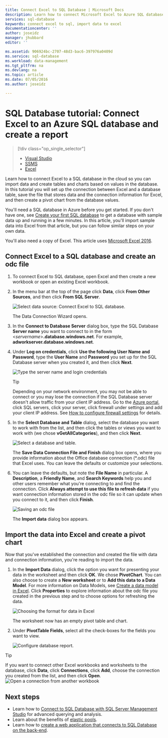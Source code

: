 ```yaml
---
title: Connect Excel to SQL Database | Microsoft Docs
description: Learn how to connect Microsoft Excel to Azure SQL database in the cloud. Import data into Excel for reporting and data exploration.
services: sql-database
keywords: connect excel to sql, import data to excel
documentationcenter: ''
author: joseidz
manager: jhubbard
editor: ''

ms.assetid: 906924bc-2707-48d3-bac6-397976a0409d
ms.service: sql-database
ms.workload: data-management
ms.tgt_pltfrm: na
ms.devlang: na
ms.topic: article
ms.date: 07/05/2016
ms.author: joseidz

---
```

# SQL Database tutorial: Connect Excel to an Azure SQL database and create a report
> [!div class="op_single_selector"]
> * [Visual Studio](sql-database-connect-query.md)
> * [SSMS](sql-database-connect-query-ssms.md)
> * [Excel](sql-database-connect-excel.md)
> 
> 

Learn how to connect Excel to a SQL database in the cloud so you can import data and create tables and charts based on values in the database. In this tutorial you will set up the connection between Excel and a database table, save the file that stores data and the connection information for Excel, and then create a pivot chart from the database values.

You'll need a SQL database in Azure before you get started. If you don't have one, see [Create your first SQL database](sql-database-get-started.md) to get a database with sample data up and running in a few minutes. In this article, you'll import sample data into Excel from that article, but you can follow similar steps on your own data.

You'll also need a copy of Excel. This article uses [Microsoft Excel 2016](https://products.office.com/en-US/).

## Connect Excel to a SQL database and create an odc file
1. To connect Excel to SQL database, open Excel and then create a new workbook or open an existing Excel workbook.
2. In the menu bar at the top of the page click **Data**, click **From Other Sources**, and then click **From SQL Server**.
   
   ![Select data source: Connect Excel to SQL database.](./media/sql-database-connect-excel/excel_data_source.png)
   
   The Data Connection Wizard opens.
3. In the **Connect to Database Server** dialog box, type the SQL Database **Server name** you want to connect to in the form <*servername*>**.database.windows.net**. For example, **adworkserver.database.windows.net**.
4. Under **Log on credentials**, click **Use the following User Name and Password**, type the **User Name** and **Password** you set up for the SQL Database server when you created it, and then click **Next**.
   
   ![Type the server name and login credentials](./media/sql-database-connect-excel/connect-to-server.png)
   
   > [!TIP]
   > Depending on your network environment, you may not be able to connect or you may lose the connection if the SQL Database server doesn't allow traffic from your client IP address. Go to the [Azure portal](https://portal.azure.com/), click SQL servers, click your server, click firewall under settings and add your client IP address. See [How to configure firewall settings](sql-database-configure-firewall-settings.md) for details.
   > 
   > 
5. In the **Select Database and Table** dialog, select the database you want to work with from the list, and then click the tables or views you want to work with (we chose **vGetAllCategories**), and then click **Next**.
   
    ![Select a database and table.](./media/sql-database-connect-excel/select-database-and-table.png)
   
    The **Save Data Connection File and Finish** dialog box opens, where you provide information about the Office database connection (*.odc) file that Excel uses. You can leave the defaults or customize your selections.
6. You can leave the defaults, but note the **File Name** in particular. A **Description**, a **Friendly Name**, and **Search Keywords** help you and other users remember what you're connecting to and find the connection. Click **Always attempt to use this file to refresh data** if you want connection information stored in the odc file so it can update when you connect to it, and then click **Finish**.
   
    ![Saving an odc file](./media/sql-database-connect-excel/save-odc-file.png)
   
    The **Import data** dialog box appears.

## Import the data into Excel and create a pivot chart
Now that you've established the connection and created the file with data and connection information, you're reading to import the data.

1. In the **Import Data** dialog, click the option you want for presenting your data in the worksheet and then click **OK**. We chose **PivotChart**. You can also choose to create a **New worksheet** or to **Add this data to a Data Model**. For more information on Data Models, see [Create a data model in Excel](https://support.office.com/article/Create-a-Data-Model-in-Excel-87E7A54C-87DC-488E-9410-5C75DBCB0F7B). Click **Properties** to explore information about the odc file you created in the previous step and to choose options for refreshing the data.
   
    ![Choosing the format for data in Excel](./media/sql-database-connect-excel/import-data.png)
   
    The worksheet now has an empty pivot table and chart.
2. Under **PivotTable Fields**, select all the check-boxes for the fields you want to view.
   
    ![Configure database report.](./media/sql-database-connect-excel/power-pivot-results.png)

> [!TIP]
> If you want to connect other Excel workbooks and worksheets to the database, click **Data**, click **Connections**, click **Add**, choose the connection you created from the list, and then click **Open**.
> ![Open a connection from another workbook](./media/sql-database-connect-excel/open-from-another-workbook.png)
> 
> 

## Next steps
* Learn how to [Connect to SQL Database with SQL Server Management Studio](sql-database-connect-query-ssms.md) for advanced querying and analysis.
* Learn about the benefits of [elastic pools](sql-database-elastic-pool.md).
* Learn how to [create a web application that connects to SQL Database on the back-end](../app-service-web/web-sites-dotnet-deploy-aspnet-mvc-app-membership-oauth-sql-database.md).

